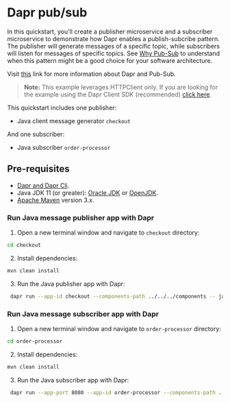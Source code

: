 # Dapr pub/sub

In this quickstart, you'll create a publisher microservice and a subscriber microservice to demonstrate how Dapr enables a publish-subcribe pattern. The publisher will generate messages of a specific topic, while subscribers will listen for messages of specific topics. See [Why Pub-Sub](#why-pub-sub) to understand when this pattern might be a good choice for your software architecture.

Visit [this](https://docs.dapr.io/developing-applications/building-blocks/pubsub/) link for more information about Dapr and Pub-Sub.

> **Note:** This example leverages HTTPClient only.  If you are looking for the example using the Dapr Client SDK (recommended) [click here](../sdk).

This quickstart includes one publisher:

- Java client message generator `checkout`

And one subscriber:

- Java subscriber `order-processor`

## Pre-requisites

* [Dapr and Dapr Cli](https://docs.dapr.io/getting-started/install-dapr/).
* Java JDK 11 (or greater): [Oracle JDK](https://www.oracle.com/technetwork/java/javase/downloads/index.html#JDK11) or [OpenJDK](https://jdk.java.net/13/).
* [Apache Maven](https://maven.apache.org/install.html) version 3.x.
### Run Java message publisher app with Dapr

1. Open a new terminal window and navigate to `checkout` directory:

```bash
cd checkout
```

2. Install dependencies:

```bash
mvn clean install
```

3. Run the Java publisher app with Dapr:

```bash
 dapr run --app-id checkout --components-path ../../../components -- java -jar target/CheckoutService-0.0.1-SNAPSHOT.jar
```

### Run Java message subscriber app with Dapr

1. Open a new terminal window and navigate to `order-processor` directory:

```bash
cd order-processor
```

2. Install dependencies:

```bash
mvn clean install
```

3. Run the Java subscriber app with Dapr:

```bash
 dapr run --app-port 8080 --app-id order-processor --components-path ../../../components -- java -jar target/OrderProcessingService-0.0.1-SNAPSHOT.jar
```

